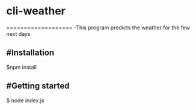 # cli-weather
===================
-This program predicts the weather for the few next days


#Installation
----------------
  $npm install
	
	
#Getting started
--------------------
  $ node index.js



